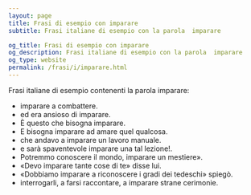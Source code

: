 ```yaml
---
layout: page
title: Frasi di esempio con imparare 
subtitle: Frasi italiane di esempio con la parola  imparare

og_title: Frasi di esempio con imparare 
og_description: Frasi italiane di esempio con la parola  imparare
og_type: website
permalink: /frasi/i/imparare.html
---
```


Frasi italiane di esempio contenenti la parola imparare:


- imparare a combattere.
- ed era ansioso di imparare.
- È questo che bisogna imparare.
- E bisogna imparare ad amare quel qualcosa.
- che andavo a imparare un lavoro manuale.
- e sarà spaventevole imparare una tal lezione!.
- Potremmo conoscere il mondo, imparare un mestiere».
- «Devo imparare tante cose di te» disse lui.
- «Dobbiamo imparare a riconoscere i gradi dei tedeschi» spiegò.
- interrogarli, a farsi raccontare, a imparare strane cerimonie.
